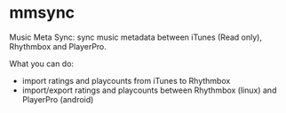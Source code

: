 # mmsync
Music Meta Sync: sync music metadata between iTunes (Read only), Rhythmbox and PlayerPro.

What you can do:
- import ratings and playcounts from iTunes to Rhythmbox
- import/export ratings and playcounts between Rhythmbox (linux) and PlayerPro (android)
